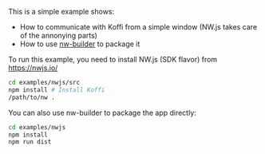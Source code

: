 This is a simple example shows:

- How to communicate with Koffi from a simple window (NW.js takes care of the annonying parts)
- How to use [nw-builder](https://nwutils.io/nw-builder/) to package it

To run this example, you need to install NW.js (SDK flavor) from https://nwjs.io/

```sh
cd examples/nwjs/src
npm install # Install Koffi
/path/to/nw .
```

You can also use nw-builder to package the app directly:

```sh
cd examples/nwjs
npm install
npm run dist
```
